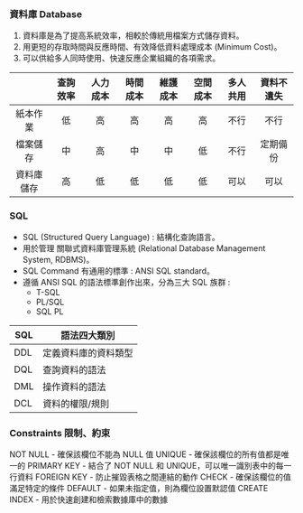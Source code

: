 ### 資料庫 Database

1. 資料庫是為了提高系統效率，相較於傳統用檔案方式儲存資料。   
2. 用更短的存取時間與反應時間、有效降低資料處理成本 (Minimum Cost)。   
3. 可以供給多人同時使用、快速反應企業組織的各項需求。   

|   | 查詢效率 |人力成本|時間成本|維護成本|空間成本|多人共用|資料不遺失| 
| :---: | :---: | :---: | :---: | :---: | :---: | :---: | :---: |
|紙本作業|低|高|高|高|高|不行|不行|
|檔案儲存|中|高|中|中|低|不行|定期備份|
|資料庫儲存|高|低|低|低|低|可以|可以|   


### SQL

 - SQL (Structured Query Language) : 結構化查詢語言。
 - 用於管理 關聯式資料庫管理系統 (Relational Database Management System, RDBMS)。
 - SQL Command 有通用的標準 : ANSI SQL standard。
 - 遵循 ANSI SQL 的語法標準創作出來，分為三大 SQL 族群 :
   * T-SQL
   * PL/SQL
   * SQL PL


|SQL|語法四大類別|
| --- | --- |
|DDL| 定義資料庫的資料類型|
|DQL|查詢資料的語法|
|DML|操作資料的語法|
|DCL|資料的權限/規則|

###  Constraints 限制、約束
NOT NULL - 確保該欄位不能為 NULL 值
UNIQUE - 確保該欄位的所有值都是唯一的
PRIMARY KEY - 結合了 NOT NULL 和 UNIQUE，可以唯一識別表中的每一行資料
FOREIGN KEY - 防止摧毀表格之間連結的動作
CHECK - 確保該欄位的值滿足特定的條件
DEFAULT - 如果未指定值，則為欄位設置默認值
CREATE INDEX - 用於快速創建和檢索數據庫中的數據